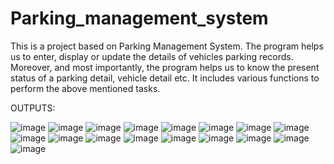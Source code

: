 # Parking_management_system
This is a project based on Parking Management System. The program helps us to enter, display or update the details of vehicles parking records. Moreover, and most importantly, the program helps us to know the present status of a parking detail, vehicle detail etc. It includes various functions to perform the above mentioned tasks.

OUTPUTS:

![image](https://github.com/pranavkadhiroo/Parking_management_system/assets/143481379/3a66fa87-c3dd-44b2-9f21-fbab870db4aa)
![image](https://github.com/pranavkadhiroo/Parking_management_system/assets/143481379/4c6b123b-b55b-4117-9b0f-90f1468b2307)
![image](https://github.com/pranavkadhiroo/Parking_management_system/assets/143481379/1af496db-d80b-4703-b1e6-8b3a70222202)
![image](https://github.com/pranavkadhiroo/Parking_management_system/assets/143481379/4aa5455a-c0ae-4189-8660-ae9b9551b256)
![image](https://github.com/pranavkadhiroo/Parking_management_system/assets/143481379/445abf7b-5aa4-4ed4-8374-2e04993ecbe7)
![image](https://github.com/pranavkadhiroo/Parking_management_system/assets/143481379/82d353a7-128a-4715-a925-1f9785cdcb69)
![image](https://github.com/pranavkadhiroo/Parking_management_system/assets/143481379/43103421-889a-4c4a-bbcc-c7061fc75bf0)
![image](https://github.com/pranavkadhiroo/Parking_management_system/assets/143481379/67e16275-b830-4f56-ae9c-440743cf01ad)
![image](https://github.com/pranavkadhiroo/Parking_management_system/assets/143481379/e321ced6-3902-4f99-8536-51e61530bdd3)
![image](https://github.com/pranavkadhiroo/Parking_management_system/assets/143481379/dcc4594c-c3bc-4aba-b4b7-dbdbe42cce95)
![image](https://github.com/pranavkadhiroo/Parking_management_system/assets/143481379/854d5530-1d43-415d-8a31-4e4afd126e3f)
![image](https://github.com/pranavkadhiroo/Parking_management_system/assets/143481379/0fe10218-83b6-4670-b07e-aa375e6a9986)
![image](https://github.com/pranavkadhiroo/Parking_management_system/assets/143481379/48fea3bd-24f4-4e02-80fe-202f5998986a)
![image](https://github.com/pranavkadhiroo/Parking_management_system/assets/143481379/4279feb0-3edb-454a-b09f-bb00942c9bf6)
![image](https://github.com/pranavkadhiroo/Parking_management_system/assets/143481379/3ce9246e-41d4-472d-acb2-7edc5e6e55a6)
![image](https://github.com/pranavkadhiroo/Parking_management_system/assets/143481379/e364e1c3-e383-40f5-8a30-f9ff23b37526)
![image](https://github.com/pranavkadhiroo/Parking_management_system/assets/143481379/f77eddf3-38be-46ae-8b21-cbfcdd1514fe)









